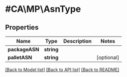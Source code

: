 # #CA\MP\AsnType

## Properties

Name | Type | Description | Notes
------------ | ------------- | ------------- | -------------
**packageASN** | **string** |  |
**palletASN** | **string** |  | [optional]


[[Back to Model list]](../) [[Back to API list]](../../Api/CA/MP) [[Back to README]](../../README.md)
